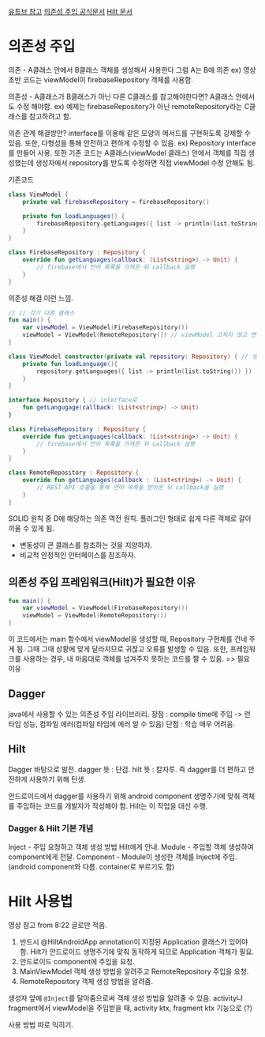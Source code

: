 [유튜브 참고](https://www.youtube.com/watch?v=wZn-zpwvxCU)
[의존성 주입 공식문서](https://developer.android.com/training/dependency-injection?hl=ko)
[Hilt 문서](https://developer.android.com/training/dependency-injection/hilt-android?hl=ko)
# 의존성 주입

의존 - A클래스 안에서 B클래스 객체를 생성해서 사용한다 그럼 A는 B에 의존
ex) 영상 초반 코드는 viewModel이 firebaseRepository 객체를 사용함.

의존성 - A클래스가 B클래스가 아닌 다른 C클래스를 참고해야한다면? A클래스 안에서도 수정 해야함.  ex) 예제는 firebaseRepository가 아닌 remoteRepository라는 C클래스를 참고하려고 함.

의존 관계 해결방안?
	interface를 이용해 같은 모양의 메서드를 구현하도록 강제할 수 있음. 또한, 다형성을 통해 안전하고 편하게 수정할 수 있음.
	ex) Repository interface를 만들어 사용.
	또한 기존 코드는 A클래스(viewModel 클래스) 안에서 객체를 직접 생성했는데 생성자에서 repository를 받도록 수정하면 직접 viewModel 수정 안해도 됨. 


기존코드
```kotlin
class ViewModel {
	private val firebaseRepository = firebaseRepository()

	private fun loadLanguages() {
		firebaseRepository.getLanguages({ list -> println(list.toString()) })
	}
}

class FirebaseRepository : Repository {
	override fun getLanguages(callback: (List<string>) -> Unit) {
		// firebase에서 언어 목록을 가져온 뒤 callback 실행
	}
}
```

의존성 해결 이런 느낌.
```kotlin
// // 각기 다른 클래스
fun main() {
	var viewModel = ViewModel(FirebaseRepository())
	viewModel = ViewModel(RemoteRepository()) // viewModel 고치지 않고 변경
}

class ViewModel constructor(private val repository: Repository) { // 생성자로
	private fun loadLanguage(){
		repository.getLanguages({ list -> println(list.toString()) })
	}
}

interface Repository { // interface로
	fun getLangugage(callback: (List<string>) -> Unit)
}

class FirebaseRepository : Repository {
	override fun getLanguages(callback: (List<string>) -> Unit) {
		// firebase에서 언어 목록을 가져온 뒤 callback 실행
	}
}

class RemoteRepository : Repository {
	override fun getLanguages(callback : (List<string>) -> Unit) {
		// REST API 호출을 통해 언어 목록을 받아온 뒤 callback을 실행
	}
}
```


SOLID 원칙 중 D에 해당하는 의존 역전 원칙.
플러그인 형태로 쉽게 다른 객체로 갈아 끼울 수 있게 됨.

- 변동성이 큰 클래스를 참조하는 것을 지양하자.
- 비교적 안정적인 인터페이스를 참조하자.

## 의존성 주입 프레임워크(Hilt)가 필요한 이유

```kotlin
fun main() {
	var viewModel = ViewModel(FirebaseRepository())
	viewModel = ViewModel(RemoteRepository())
}
```

이 코드에서는 main 함수에서 viewModel을 생성할 때, Repository 구현체를 건네 주게 됨.
그때 그때 상황에 맞게 달라지므로 귀찮고 오류를 발생할 수 있음.
또한, 프레임워크를 사용하는 경우, 내 마음대로 객체를 넘겨주지 못하는 코드를 짤 수 있음.
=> 필요 이유

## Dagger

java에서 사용할 수 있는 의존성 주입 라이브러리.
장점 : compile time에 주입 -> 런타임 성능, 컴파일 에러(컴파일 타임에 에러 알 수 있음)
단점 : 학습 매우 어려움.



## Hilt

Dagger 바탕으로  발전. dagger 뜻 : 단검. hilt 뜻 : 칼자루. 
즉 dagger를 더 편하고 안전하게 사용하기 위해 탄생.

안드로이드에서 dagger를 사용하기 위해 android component 생명주기에 맞춰 객체를 주입하는 코드를 개발자가 작성해야 함.
Hilt는 이 작업을 대신 수행.

### Dagger & Hilt 기본 개념

Inject - 주입 요청하고 객체 생성 방법 Hilt에게 안내.
Module - 주입할 객체 생성하여 component에게 전달.
Component - Module이 생성한 객체를 Inject에 주입.(android component와 다름. container로 부르기도 함)

# Hilt 사용법

영상 참고 from 8:22 글로만 적음.
1. 반드시 @HiltAndroidApp annotation이 지정된 Application 클래스가 있어야 함.
	Hilt가 안드로이드 생명주기에 맞춰 동작하게 되므로 Application 객체가 필요.
2. 안드로이드 component에 주입을 요청.
3. MainViewModel 객체 생성 방법을 알려주고 RemoteRepository 주입을 요청.
4. RemoteRepository 객체 생성 방법을 알려줌.

생성자 앞에 `@Inject`를 달아줌으로써 객체 생성 방법을 알려줄 수 있음.
activity나 fragment에서 viewModel을 주입받을 때, activity ktx, fragment ktx 기능으로 (?)

사용 방법 따로 익히기.



